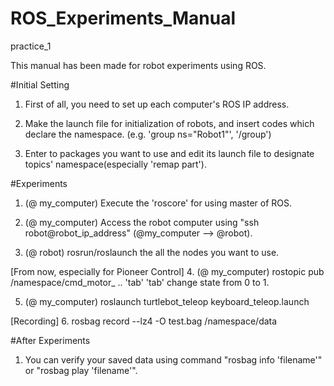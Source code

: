 # ROS_Experiments_Manual
practice_1

This manual has been made for robot experiments using ROS.

#Initial Setting
1. First of all, you need to set up each computer's ROS IP address.

2. Make the launch file for initialization of robots, and insert codes which declare the namespace.
(e.g. 'group ns="Robot1"', '/group')

3. Enter to packages you want to use and edit its launch file to designate topics' namespace(especially 'remap part').

#Experiments
1. (@ my_computer) Execute the 'roscore' for using master of ROS.

2. (@ my_computer) Access the robot computer using "ssh robot@robot_ip_address" (@my_computer --> @robot).

3. (@ robot) rosrun/roslaunch the all the nodes you want to use.

[From now, especially for Pioneer Control] 
4. (@ my_computer) rostopic pub /namespace/cmd_motor_ .. 'tab' 'tab' change state from 0 to 1.

5. (@ my_computer) roslaunch turtlebot_teleop keyboard_teleop.launch

[Recording]
6. rosbag record --lz4 -O test.bag /namespace/data

#After Experiments
1. You can verify your saved data using command "rosbag info 'filename'" or "rosbag play 'filename'".
